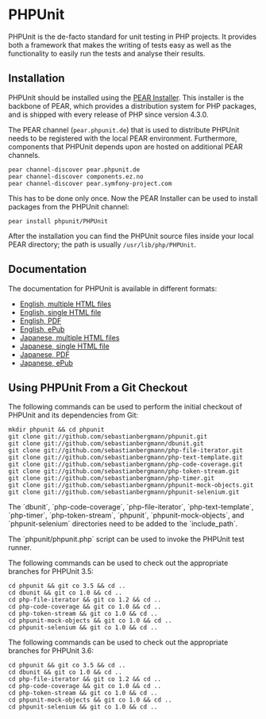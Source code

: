 PHPUnit
=======

PHPUnit is the de-facto standard for unit testing in PHP projects. It provides both a framework that makes the writing of tests easy as well as the functionality to easily run the tests and analyse their results.

Installation
------------

PHPUnit should be installed using the [PEAR Installer](http://pear.php.net/). This installer is the backbone of PEAR, which provides a distribution system for PHP packages, and is shipped with every release of PHP since version 4.3.0.

The PEAR channel (`pear.phpunit.de`) that is used to distribute PHPUnit needs to be registered with the local PEAR environment. Furthermore, components that PHPUnit depends upon are hosted on additional PEAR channels.

    pear channel-discover pear.phpunit.de
    pear channel-discover components.ez.no
    pear channel-discover pear.symfony-project.com

This has to be done only once. Now the PEAR Installer can be used to install packages from the PHPUnit channel:

    pear install phpunit/PHPUnit

After the installation you can find the PHPUnit source files inside your local PEAR directory; the path is usually `/usr/lib/php/PHPUnit`.

Documentation
-------------

The documentation for PHPUnit is available in different formats:

* [English, multiple HTML files](http://www.phpunit.de/manual/3.5/en/index.html)
* [English, single HTML file](http://www.phpunit.de/manual/3.5/en/phpunit-book.html)
* [English, PDF](http://www.phpunit.de/manual/3.5/en/phpunit-book.pdf)
* [English, ePub](http://www.phpunit.de/manual/3.5/en/phpunit-book.epub)
* [Japanese, multiple HTML files](http://www.phpunit.de/manual/3.5/ja/index.html)
* [Japanese, single HTML file](http://www.phpunit.de/manual/3.5/ja/phpunit-book.html)
* [Japanese, PDF](http://www.phpunit.de/manual/3.5/ja/phpunit-book.pdf)
* [Japanese, ePub](http://www.phpunit.de/manual/3.5/ja/phpunit-book.epub)

Using PHPUnit From a Git Checkout
---------------------------------

The following commands can be used to perform the initial checkout of PHPUnit and its dependencies from Git:

    mkdir phpunit && cd phpunit
    git clone git://github.com/sebastianbergmann/phpunit.git
    git clone git://github.com/sebastianbergmann/dbunit.git
    git clone git://github.com/sebastianbergmann/php-file-iterator.git
    git clone git://github.com/sebastianbergmann/php-text-template.git
    git clone git://github.com/sebastianbergmann/php-code-coverage.git
    git clone git://github.com/sebastianbergmann/php-token-stream.git
    git clone git://github.com/sebastianbergmann/php-timer.git
    git clone git://github.com/sebastianbergmann/phpunit-mock-objects.git
    git clone git://github.com/sebastianbergmann/phpunit-selenium.git

The ´dbunit´, ´php-code-coverage´, ´php-file-iterator´, ´php-text-template´, ´php-timer´, ´php-token-stream´, ´phpunit´, ´phpunit-mock-objects´, and ´phpunit-selenium´ directories need to be added to the ´include_path´.

The ´phpunit/phpunit.php´ script can be used to invoke the PHPUnit test runner.

The following commands can be used to check out the appropriate branches for PHPUnit 3.5:

    cd phpunit && git co 3.5 && cd ..
    cd dbunit && git co 1.0 && cd ..
    cd php-file-iterator && git co 1.2 && cd ..
    cd php-code-coverage && git co 1.0 && cd ..
    cd php-token-stream && git co 1.0 && cd ..
    cd phpunit-mock-objects && git co 1.0 && cd ..
    cd phpunit-selenium && git co 1.0 && cd ..

The following commands can be used to check out the appropriate branches for PHPUnit 3.6:

    cd phpunit && git co 3.5 && cd ..
    cd dbunit && git co 1.0 && cd ..
    cd php-file-iterator && git co 1.2 && cd ..
    cd php-code-coverage && git co 1.0 && cd ..
    cd php-token-stream && git co 1.0 && cd ..
    cd phpunit-mock-objects && git co 1.0 && cd ..
    cd phpunit-selenium && git co 1.0 && cd ..
